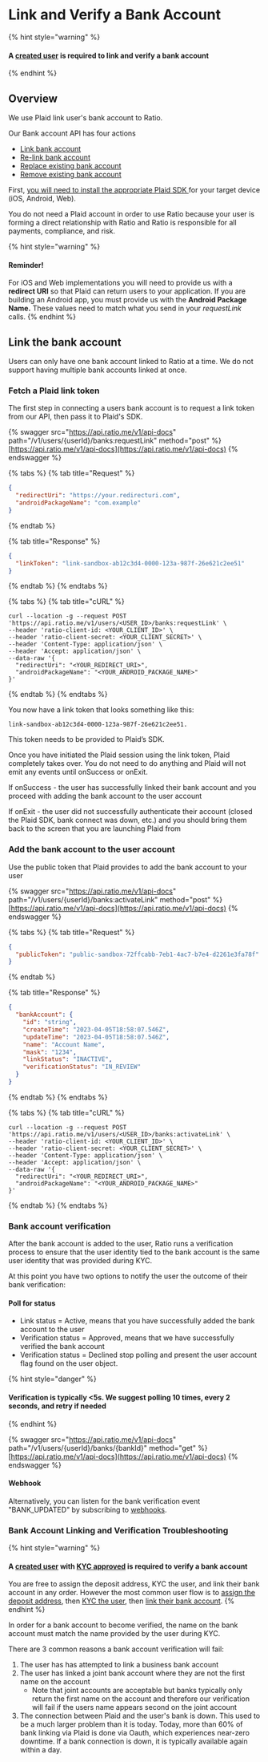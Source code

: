 # Link and Verify a Bank Account

{% hint style="warning" %}
#### A [created user](./#create-the-user) is required to link and verify a bank account
{% endhint %}

## Overview

We use Plaid link user's bank account to Ratio.

Our Bank account API has four actions

* [Link bank account](./#link-bank-account)
* [Re-link bank account](re-link-bank-account.md)
* [Replace existing bank account](update-bank-account.md)
* [Remove existing bank account](delete-bank-account.md)

First, [you will need to install the appropriate Plaid SDK ](<../../../README (1).md#below-you-will-find-links-to-the-various-sdks-plaid-provides-to-launch-plaid-link.>)for your target device (iOS, Android, Web).

You do not need a Plaid account in order to use Ratio because your user is forming a direct relationship with Ratio and Ratio is responsible for all payments, compliance, and risk.

{% hint style="warning" %}
#### **Reminder!**

For iOS and Web implementations you will need to provide us with a **redirect URI** so that Plaid can return users to your application. If you are building an Android app, you must provide us with the **Android Package Name.** These values need to match what you send in your _requestLink_ calls.
{% endhint %}

## Link the bank account

Users can only have one bank account linked to Ratio at a time.  We do not support having multiple bank accounts linked at once.

### Fetch a Plaid link token

The first step in connecting a users bank account is to request a link token from our API, then pass it to Plaid's SDK.

{% swagger src="https://api.ratio.me/v1/api-docs" path="/v1/users/{userId}/banks:requestLink" method="post" %}
[https://api.ratio.me/v1/api-docs](https://api.ratio.me/v1/api-docs)
{% endswagger %}

{% tabs %}
{% tab title="Request" %}
```json
{
  "redirectUri": "https://your.redirecturi.com",
  "androidPackageName": "com.example"
}
```
{% endtab %}

{% tab title="Response" %}
```json
{
  "linkToken": "link-sandbox-ab12c3d4-0000-123a-987f-26e621c2ee51"
}
```
{% endtab %}
{% endtabs %}

{% tabs %}
{% tab title="cURL" %}
```shell
curl --location -g --request POST 'https://api.ratio.me/v1/users/<USER_ID>/banks:requestLink' \
--header 'ratio-client-id: <YOUR_CLIENT_ID>' \
--header 'ratio-client-secret: <YOUR_CLIENT_SECRET>' \
--header 'Content-Type: application/json' \
--header 'Accept: application/json' \
--data-raw '{
  "redirectUri": "<YOUR_REDIRECT_URI>",
  "androidPackageName": "<YOUR_ANDROID_PACKAGE_NAME>"
}'
```
{% endtab %}
{% endtabs %}

You now have a link token that looks something like this:&#x20;

```
link-sandbox-ab12c3d4-0000-123a-987f-26e621c2ee51. 
```

This token needs to be provided to Plaid’s SDK.&#x20;



Once you have initiated the Plaid session using the link token, Plaid completely takes over.  You do not need to do anything and Plaid will not emit any events until onSuccess or onExit.

If onSuccess - the user has successfully linked their bank account and you proceed with adding the bank account to the user account

If onExit - the user did not successfully authenticate their account (closed the Plaid SDK, bank connect was down, etc.) and you should bring them back to the screen that you are launching Plaid from&#x20;

### Add the bank account to the user account

Use the public token that Plaid provides to add the bank account to your user

{% swagger src="https://api.ratio.me/v1/api-docs" path="/v1/users/{userId}/banks:activateLink" method="post" %}
[https://api.ratio.me/v1/api-docs](https://api.ratio.me/v1/api-docs)
{% endswagger %}

{% tabs %}
{% tab title="Request" %}
```json
{
  "publicToken": "public-sandbox-72ffcabb-7eb1-4ac7-b7e4-d2261e3fa78f"
}
```
{% endtab %}

{% tab title="Response" %}
```json
{
  "bankAccount": {
    "id": "string",
    "createTime": "2023-04-05T18:58:07.546Z",
    "updateTime": "2023-04-05T18:58:07.546Z",
    "name": "Account Name",
    "mask": "1234",
    "linkStatus": "INACTIVE",
    "verificationStatus": "IN_REVIEW"
  }
}
```
{% endtab %}
{% endtabs %}

{% tabs %}
{% tab title="cURL" %}
```shell
curl --location -g --request POST 'https://api.ratio.me/v1/users/<USER_ID>/banks:activateLink' \
--header 'ratio-client-id: <YOUR_CLIENT_ID>' \
--header 'ratio-client-secret: <YOUR_CLIENT_SECRET>' \
--header 'Content-Type: application/json' \
--header 'Accept: application/json' \
--data-raw '{
  "redirectUri": "<YOUR_REDIRECT_URI>",
  "androidPackageName": "<YOUR_ANDROID_PACKAGE_NAME>"
}'
```
{% endtab %}
{% endtabs %}

### Bank account verification

After the bank account is added to the user, Ratio runs a verification process to ensure that the user identity tied to the bank account is the same user identity that was provided during KYC.&#x20;

At this point you have two options to notify the user the outcome of their bank verification:

#### Poll for status

* Link status = Active, means that you have successfully added the bank account to the user
* Verification status = Approved, means that we have successfully verified the bank account
* Verification status = Declined stop polling and present the user account flag found on the user object.

{% hint style="danger" %}
#### Verification is typically <5s. We suggest polling 10 times, every 2 seconds, and retry if needed
{% endhint %}

{% swagger src="https://api.ratio.me/v1/api-docs" path="/v1/users/{userId}/banks/{bankId}" method="get" %}
[https://api.ratio.me/v1/api-docs](https://api.ratio.me/v1/api-docs)
{% endswagger %}

#### Webhook

Alternatively, you can listen for the bank verification event "BANK\_UPDATED" by subscribing to [webhooks](../../../integration-methods/webhooks.md).



### Bank Account Linking and Verification Troubleshooting

{% hint style="warning" %}
#### A [created user](./#create-the-user) with [KYC approved](../kyc.md) is required to verify a bank account

You are free to assign the deposit address, KYC the user, and link their bank account in any order.  However the most common user flow is to [assign the deposit address](../assign-a-deposit-address.md), then [KYC the user](../kyc.md), then [link their bank account](./#link-bank-account).
{% endhint %}

In order for a bank account to become verified, the name on the bank account must match the name provided by the user during KYC. &#x20;

There are 3 common reasons a bank account verification will fail:

1. The user has has attempted to link a business bank account
2. The user has linked a joint bank account where they are not the first name on the account
   * Note that joint accounts are acceptable but banks typically only return the first name on the account and therefore our verification will fail if the users name appears second on the joint account
3. The connection between Plaid and the user's bank is down. This used to be a much larger problem than it is today. Today, more than 60% of bank linking via Plaid is done via Oauth, which experiences near-zero downtime. If a bank connection is down, it is typically available again within a day. &#x20;
